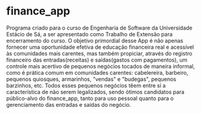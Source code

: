 # finance_app

Programa criado para o curso de Engenharia de Software da Universidade
Estácio de Sá, a ser apresentado como Trabalho de Extensão para
encerramento do curso. O objetivo primordial desse App é não apenas fornecer uma oportunidade efetiva
de educação financeira real e acessível às comunidades mais carentes, mas também propiciar, através
do registro financeiro das entradas(receitas) e saídas(gastos com pagamentos), um controle mais acertivo
de pequenos negócios tocados de maneira informal, como é prática comum em comunidades carentes: cabelereira,
barbeiro, pequenos quiosques, armarinhos, "vendas" e "budegas", pequenos barzinhos, etc. Todos esses
pequenos negócios têem entre sí a característica de não serem legalizados, sendo ótimos candidatos
para público-alvo do finance_app, tanto para uso pessoal quanto para o gerenciamento das entradas e
saídas do negócio.

